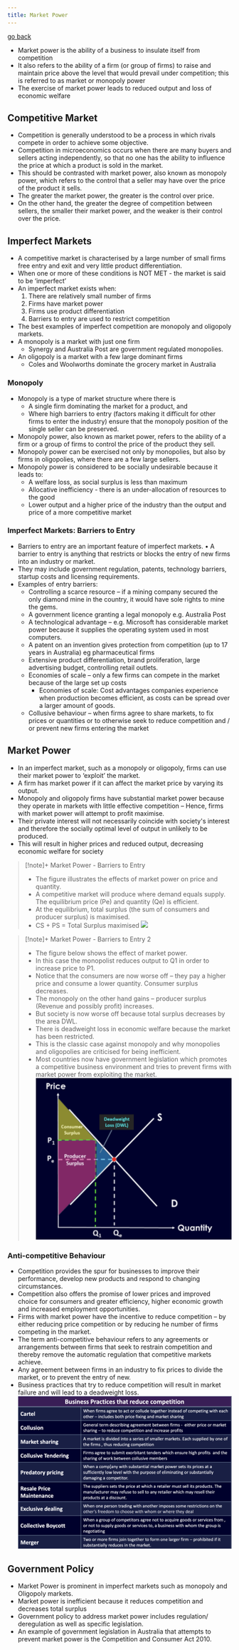 ```yaml
---
title: Market Power
---
```


[go back](11Subjects/11Economics.md)

- Market power is the ability of a business to insulate itself from competition
- It also refers to the ability of a firm (or group of firms) to raise and maintain price above the level that would prevail under competition; this is referred to as market or monopoly power
- The exercise of market power leads to reduced output and loss of economic welfare

## Competitive Market
- Competition is generally understood to be a process in which rivals compete in order to achieve some objective.
- Competition in microeconomics occurs when there are many buyers and sellers acting independently, so that no one has the ability to influence the price at which a product is sold in the market.
- This should be contrasted with market power, also known as monopoly power, which refers to the control that a seller may have over the price of the product it sells. 
- The greater the market power, the greater is the control over price. 
- On the other hand, the greater the degree of competition between sellers, the smaller their market power, and the weaker is their control over the price.

## Imperfect Markets
- A competitive market is characterised by a large number of small firms free entry and exit and very little product differentiation. 
- When one or more of these conditions is NOT MET - the market is said to be ‘imperfect’ 
- An imperfect market exists when: 
	1. There are relatively small number of firms 
	2. Firms have market power 
	3. Firms use product differentiation 
	4. Barriers to entry are used to restrict competition
- The best examples of imperfect competition are monopoly and oligopoly markets. 
- A monopoly is a market with just one firm
	- Synergy and Australia Post are government regulated monopolies.
- An oligopoly is a market with a few large dominant firms
	- Coles and Woolworths dominate the grocery market in Australia

### Monopoly
- Monopoly is a type of market structure where there is 
	- A single firm dominating the market for a product, and
	- Where high barriers to entry (factors making it difficult for other firms to enter the industry) ensure that the monopoly position of the single seller can be preserved.
- Monopoly power, also known as market power, refers to the ability of a firm or a group of firms to control the price of the product they sell. 
- Monopoly power can be exercised not only by monopolies, but also by firms in oligopolies, where there are a few large sellers.
- Monopoly power is considered to be socially undesirable because it leads to:
	- A welfare loss, as social surplus is less than maximum
	- Allocative inefficiency - there is an under-allocation of resources to the good 
	- Lower output and a higher price of the industry than the output and price of a more competitive market

### Imperfect Markets: Barriers to Entry
- Barriers to entry are an important feature of imperfect markets. • A barrier to entry is anything that restricts or blocks the entry of new firms into an industry or market. 
- They may include government regulation, patents, technology barriers, startup costs and licensing requirements.
- Examples of entry barriers:
	- Controlling a scarce resource – if a mining company secured the only diamond mine in the country, it would have sole rights to mine the gems. 
	- A government licence granting a legal monopoly e.g. Australia Post 
	- A technological advantage – e.g. Microsoft has considerable market power because it supplies the operating system used in most computers. 
	- A patent on an invention gives protection from competition (up to 17 years in Australia) eg pharmaceutical firms
	- Extensive product differentiation, brand proliferation, large advertising budget, controlling retail outlets. 
	- Economies of scale – only a few firms can compete in the market because of the large set up costs 
		- Economies of scale: Cost advantages companies experience when production becomes efficient, as costs can be spread over a larger amount of goods.
	- Collusive behaviour – when firms agree to share markets, to fix prices or quantities or to otherwise seek to reduce competition and / or prevent new firms entering the market

## Market Power
- In an imperfect market, such as a monopoly or oligopoly, firms can use their market power to ‘exploit’ the market. 
- A firm has market power if it can affect the market price by varying its output. 
- Monopoly and oligopoly firms have substantial market power because they operate in markets with little effective competition – Hence, firms with market power will attempt to profit maximise. 
- Their private interest will not necessarily coincide with society's interest and therefore the socially optimal level of output in unlikely to be produced. 
- This will result in higher prices and reduced output, decreasing economic welfare for society

> [!note]+ Market Power -  Barriers to Entry
> - The figure illustrates the effects of market power on price and quantity. 
> - A competitive market will produce where demand equals supply. 
>   The equilibrium price (Pe) and quantity (Qe) is efficient. 
> - At the equilibrium, total surplus (the sum of consumers and producer surplus) is maximised.
> - CS + PS = Total Surplus maximised
>   ![](marketpower.png)

> [!note]+  Market Power -  Barriers to Entry 2
> - The figure below shows the effect of market power. 
> - In this case the monopolist reduces output to Q1 in order to increase price to P1. 
> - Notice that the consumers are now worse off – they pay a higher price and consume a lower quantity. Consumer surplus decreases. 
> - The monopoly on the other hand gains – producer surplus (Revenue and possibly profit) increases.
> - But society is now worse off because total surplus decreases by the area DWL. 
> - There is deadweight loss in economic welfare because the market has been restricted. 
> - This is the classic case against monopoly and why monopolies and oligopolies are criticised for being inefficient. 
> - Most countries now have government legislation which promotes a competitive business environment and tries to prevent firms with market power from exploiting the market.
>   ![](11SubjectImages/marketpower2.png)

### Anti-competitive Behaviour
- Competition provides the spur for businesses to improve their performance, develop new products and respond to changing circumstances. 
- Competition also offers the promise of lower prices and improved choice for consumers and greater efficiency, higher economic growth and increased employment opportunities.
- Firms with market power have the incentive to reduce competition – by either reducing price competition or by reducing he number of firms competing in the market. 
- The term anti-competitive behaviour refers to any agreements or arrangements between firms that seek to restrain competition and thereby remove the automatic regulation that competitive markets achieve. 
- Any agreement between firms in an industry to fix prices to divide the market, or to prevent the entry of new. 
- Business practices that try to reduce competition will result in market failure and will lead to a deadweight loss.
 ![](11SubjectImages/reducingcompetition.png)

## Government Policy
- Market Power is prominent in imperfect markets such as monopoly and Oligopoly markets. 
- Market power is inefficient because it reduces competition and decreases total surplus 
- Government policy to address market power includes regulation/ deregulation as well as specific legislation. 
- An example of government legislation in Australia that attempts to prevent market power is the Competition and Consumer Act 2010.